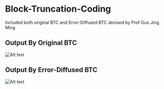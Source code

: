 # Block-Truncation-Coding
Included both original BTC and Error-Diffused BTC devised by Prof Guo Jing Ming

## Output By Original BTC
![Alt text](https://github.com/Chen-XueWen/Block-Truncation-Coding/blob/master/BTCout.png)

## Output By Error-Diffused BTC
![Alt text](https://github.com/Chen-XueWen/Block-Truncation-Coding/blob/master/EDBTCout.png)

